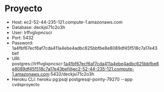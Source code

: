 # Proyecto
* Host:           ec2-52-44-235-121.compute-1.amazonaws.com
* Database:       deckjsi71c2o3h
* User:           lrffvglxpncscr
* Port:           5432
* Password:       1a4fbf67ecf6af7cda411a4ebe4adbc625bbfbe8e8089df45f518c7a17e43bef
* URI:            postgres://lrffvglxpncscr:1a4fbf67ecf6af7cda411a4ebe4adbc625bbfbe8e8089df45f518c7a17e43bef@ec2-52-44-235-121.compute-1.amazonaws.com:5432/deckjsi71c2o3h
* Heroku CLI:     heroku pg:psql postgresql-pointy-79270 --app cvdsproyecto
